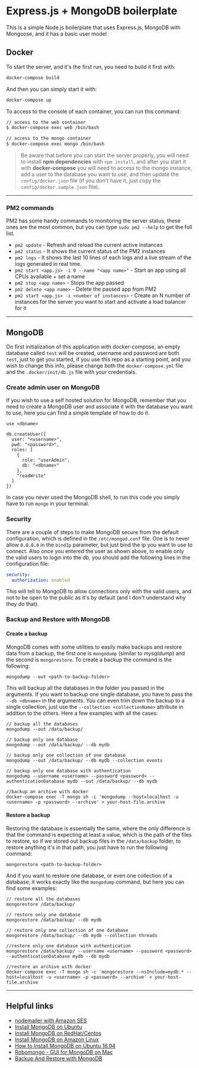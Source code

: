 # Express.js + MongoDB boilerplate

This is a simple Node.js boilerplate that uses Express.js, MongoDB with Mongoose, and it has a basic user model

## Docker

To start the server, and it's the first run, you need to build it first with:

```bash
docker-compose build
```

And then you can simply start it with:

```bash
docker-compose up
```

To access to the console of each container, you can run this command:

```bash
// access to the web container
$ docker-compose exec web /bin/bash

// access to the mongo container
$ docker-compose exec mongo /bin/bash
```

> Be aware that before you can start the server properly, you will need to install **npm dependencies** with `npm install`, and after you start it with **docker-compose** you will need to access to the mongo instance, add a user to the database you want to use, and then update the `config/docker.json` file (if you don't have it, just copy the `config/docker.sample.json` file).

---

### PM2 commands

PM2 has some handy commands to monitoring the server status, these ones are the most common, but you can type `sudo pm2 --help` to get the full list.

- `pm2 update` - Refresh and reload the current active instances
- `pm2 status` - It shows the current status of the PM2 instances
- `pm2 logs` - It shows the last 10 lines of each logs and a live stream of the logs generated in real time.
- `pm2 start <app.js> -i 0 --name "<app name>"` - Start an app using all CPUs available + set a name
- `pm2 stop <app name>` - Stops the app passed
- `pm2 delete <app name>` - Delete the passed app from PM2
- `pm2 start <app.js> -i <number of instances>` - Create an N number of instances for the server you want to start and activate a load balancer for it

---

## MongoDB

On first initialization of this application with docker-compose, an empty database called `test` will be created, username and password are both `test`, just to get you started, if you use this repo as a starting point, and you wish to change this info, please change both the `docker-compose.yml` file and the `.docker/init/db.js` file with your credentials.

### Create admin user on MongoDB

If you wish to use a self hosted solution for MongoDB, remember that you need to create a MongoDB user and associate it with the database you want to use, here you can find a simple template of how to do it.

```
use <dbname>

db.createUser({
  user: "<username>",
  pwd: "<password>",
  roles: [
    {
      role: "userAdmin",
      db: "<dbname>"
    },
    "readWrite"
  ]
})
```

In case you never used the MongoDB shell, to run this code you simply have to run `mongo` in your terminal.

### Security

There are a couple of steps to make MongoDB secure from the default configuration, which is defined in the `/etc/mongod.conf` file.
One is to never allow `0.0.0.0` in the `bindIp` parameter, but just bind the ip you want to use to connect.
Also once you entered the user as shown above, to enable only the valid users to login into the db, you should add the following lines in the configuration file:

```yaml
security:
  authorization: enabled
```

This will tell to MongoDB to allow connections only with the valid users, and not to be open to the public as it's by default (and I don't understand why they do that).

### Backup and Restore with MongoDB

#### Create a backup

MongoDB comes with some utilities to easily make backups and restore data from a backup, the first one is `mongodump` (similar to *mysqldump*) and the second is `mongorestore`.
To create a backup the command is the following:

```
mongodump --out <path-to-backup-folder>
```

This will backup all the databases in the folder you passed in the arguments. If you want to backup one single database, you have to pass the `--db <dbname>` in the arguments. You can even trim down the backup to a single collection, just use the `--collection <collectionName>` attribute in addition to the others.
Here a few examples with all the cases:

```
// backup all the databases
mongodump --out /data/backup/

// backup only one database
mongodump --out /data/backup/ --db mydb

// backup only one collection of one database
mongodump --out /data/backup/ --db mydb --collection events

// backup only one database with authentication
mongodump --username <username> --password <password> --authenticationDatabase mydb --out /data/backup/ --db mydb

//backup an archive with docker
docker-compose exec -T mongo sh -c 'mongodump --host=localhost -u <username> -p <password> --archive' > your-host-file.archive
```

#### Restore a backup

Restoring the database is essentially the same, where the only difference is that the command is expecting at least a value, which is the path of the files to restore, so if we stored out backup files in the `/data/backup` folder, to restore anything it's in that path, you just have to run the following command:

```
mongorestore <path-to-backup-folder>
```

And if you want to restore one database, or even one collection of a database, it works exactly like the `mongodump` command, but here you can find some examples:

```
// restore all the databases
mongorestore /data/backup/

// restore only one database
mongorestore /data/backup/ --db mydb

// restore only one collection of one database
mongorestore /data/backup/ --db mydb --collection threads

//restore only one database with authentication
mongorestore /data/backup/ --username <username> --password <password> --authenticationDatabase mydb --db mydb

//restore an archive with docker
docker-compose exec -T mongo sh -c 'mongorestore --nsInclude=mydb.* --host=localhost -u <username> -p <password> --archive' < your-host-file.archive
```

---

## Helpful links

* [nodemailer with Amazon SES](https://nodemailer.com/transports/ses/)
* [Install MongoDB on Ubuntu](https://docs.mongodb.com/manual/tutorial/install-mongodb-on-ubuntu/)
* [Install MongoDB on RedHat/Centos](https://docs.mongodb.com/manual/tutorial/install-mongodb-on-red-hat/)
* [Install MongoDB on Amazon Linux](https://docs.mongodb.com/v3.4/tutorial/install-mongodb-on-amazon/)
* [How to Install MongoDB on Ubuntu 16.04](https://www.digitalocean.com/community/tutorials/how-to-install-mongodb-on-ubuntu-16-04)
* [Robomongo - GUI for MongoDB on Mac](https://robomongo.org/download)
* [Backup And Restore with MongoDB](https://docs.mongodb.com/manual/tutorial/backup-and-restore-tools/)